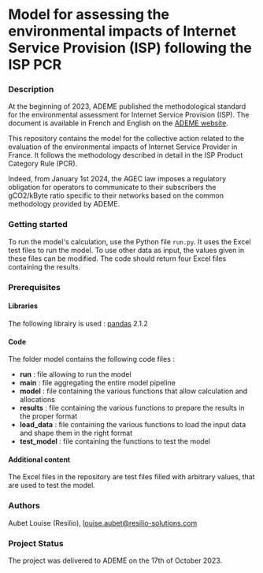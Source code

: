# Model for assessing the environmental impacts of Internet Service Provision (ISP) following the ISP PCR

### Description

At the beginning of 2023, ADEME published the methodological standard for the environmental assessment for Internet Service Provision (ISP). The document is available in French and English on the [ADEME website](https://librairie.ademe.fr/produire-autrement/6008-principes-generaux-pour-l-affichage-environnemental-des-produits-de-grande-consommation.html).

This repository contains the model for the collective action related to the evaluation of the environmental impacts of Internet Service Provider in France. It follows the methodology described in detail in the ISP Product Category Rule (PCR).

Indeed, from January 1st 2024, the AGEC law imposes a regulatory obligation for operators to communicate to their subscribers the gCO2/kByte ratio specific to their networks based on the common methodology provided by ADEME.

### Getting started

To run the model's calculation, use the Python file `run.py`. It uses the Excel test files to run the model. To use other data as input, the values given in these files can be modified. The code should return four Excel files containing the results.

### Prerequisites

#### Libraries
The following librairy is used : [pandas](https://pandas.pydata.org/) 2.1.2

#### Code

The folder model contains the following code files :
- **run** : file allowing to run the model
- **main** : file aggregating the entire model pipeline
- **model** : file containing the various functions that allow calculation and allocations
- **results** : file containing the various functions to prepare the results in the proper format
- **load_data** : file containing the various functions to load the input data and shape them in the right format
- **test_model** : file containing the functions to test the model

#### Additional content

The Excel files in the repository are test files filled with arbitrary values, that are used to test the model.

### Authors

Aubet Louise (Resilio), louise.aubet@resilio-solutions.com

### Project Status

The project was delivered to ADEME on the 17th of October 2023.
